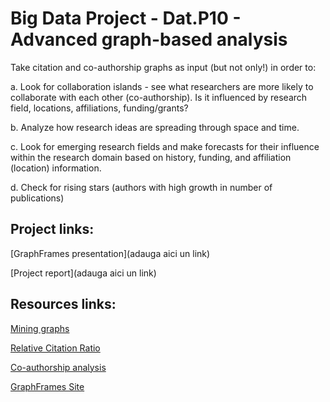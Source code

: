 # Big Data Project - Dat.P10 - Advanced graph-based analysis

Take citation and co-authorship graphs as input (but not only!) in order to:

a. Look for collaboration islands - see what researchers are more likely to collaborate with each other (co-authorship). Is it influenced by research field, locations, affiliations, funding/grants?

b. Analyze how research ideas are spreading through space and time.

c. Look for emerging research fields and make forecasts for their influence within the research domain based on history, funding, and affiliation (location) information.

d. Check for rising stars (authors with high growth in number of publications)

## Project links:

[GraphFrames presentation](adauga aici un link)

[Project report](adauga aici un link)

## Resources links: 

[Mining graphs](http://infolab.stanford.edu/~ullman/mmds/ch10.pdf)

[Relative Citation Ratio](https://journals.plos.org/plosbiology/article?id=10.1371/journal.pbio.1002541)

[Co-authorship analysis](https://www.digital-science.com/blog/2017/03/connected-culture-collaboration-recognising-understanding-value-research/)

[GraphFrames Site](https://graphframes.github.io/graphframes/docs/_site/index.html)
